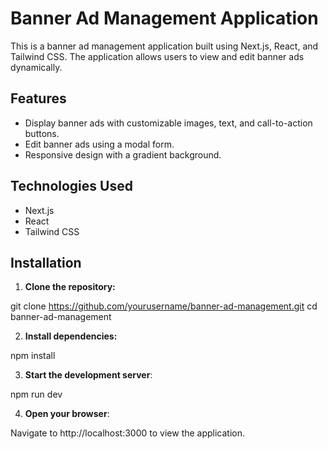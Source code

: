 # Banner Ad Management Application

This is a banner ad management application built using Next.js, React, and Tailwind CSS. The application allows users to view and edit banner ads dynamically.

## Features

- Display banner ads with customizable images, text, and call-to-action buttons.
- Edit banner ads using a modal form.
- Responsive design with a gradient background.

## Technologies Used

- Next.js
- React
- Tailwind CSS

## Installation

1. **Clone the repository:**

git clone https://github.com/yourusername/banner-ad-management.git
cd banner-ad-management

2. **Install dependencies:**

npm install

3. **Start the development server**:

npm run dev

4. **Open your browser**:

Navigate to http://localhost:3000 to view the application.

